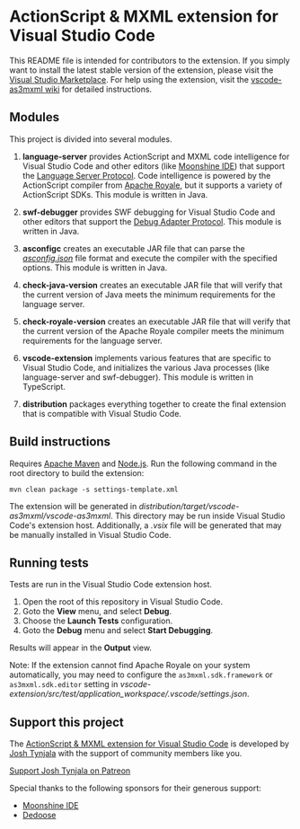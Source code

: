 # ActionScript & MXML extension for Visual Studio Code

This README file is intended for contributors to the extension. If you simply want to install the latest stable version of the extension, please visit the [Visual Studio Marketplace](https://marketplace.visualstudio.com/items?itemName=bowlerhatllc.vscode-nextgenas). For help using the extension, visit the [vscode-as3mxml wiki](https://github.com/BowlerHatLLC/vscode-as3mxml/wiki) for detailed instructions.

## Modules

This project is divided into several modules.

1. **language-server** provides ActionScript and MXML code intelligence for Visual Studio Code and other editors (like [Moonshine IDE](https://moonshine-ide.com/)) that support the [Language Server Protocol](https://microsoft.github.io/language-server-protocol/). Code intelligence is powered by the ActionScript compiler from [Apache Royale](https://royale.apache.org/), but it supports a variety of ActionScript SDKs. This module is written in Java.

1. **swf-debugger** provides SWF debugging for Visual Studio Code and other editors that support the [Debug Adapter Protocol](https://microsoft.github.io/debug-adapter-protocol/). This module is written in Java.

1. **asconfigc** creates an executable JAR file that can parse the [_asconfig.json_](https://github.com/BowlerHatLLC/vscode-as3mxml/wiki/asconfig.json) file format and execute the compiler with the specified options. This module is written in Java.

1. **check-java-version** creates an executable JAR file that will verify that the current version of Java meets the minimum requirements for the language server.

1. **check-royale-version** creates an executable JAR file that will verify that the current version of the Apache Royale compiler meets the minimum requirements for the language server.

1. **vscode-extension** implements various features that are specific to Visual Studio Code, and initializes the various Java processes (like language-server and swf-debugger). This module is written in TypeScript.

1. **distribution** packages everything together to create the final extension that is compatible with Visual Studio Code.

## Build instructions

Requires [Apache Maven](https://maven.apache.org/) and [Node.js](https://nodejs.org/). Run the following command in the root directory to build the extension:

```
mvn clean package -s settings-template.xml
```

The extension will be generated in _distribution/target/vscode-as3mxml/vscode-as3mxml_. This directory may be run inside Visual Studio Code's extension host. Additionally, a _.vsix_ file will be generated that may be manually installed in Visual Studio Code.

## Running tests

Tests are run in the Visual Studio Code extension host.

1. Open the root of this repository in Visual Studio Code.
1. Goto the **View** menu, and select **Debug**.
1. Choose the **Launch Tests** configuration.
1. Goto the **Debug** menu and select **Start Debugging**.

Results will appear in the **Output** view.

Note: If the extension cannot find Apache Royale on your system automatically, you may need to configure the `as3mxml.sdk.framework` or `as3mxml.sdk.editor` setting in _vscode-extension/src/test/application_workspace/.vscode/settings.json_.

## Support this project

The [ActionScript & MXML extension for Visual Studio Code](https://marketplace.visualstudio.com/items?itemName=bowlerhatllc.vscode-nextgenas) is developed by [Josh Tynjala](http://patreon.com/josht) with the support of community members like you.

[Support Josh Tynjala on Patreon](http://patreon.com/josht)

Special thanks to the following sponsors for their generous support:

- [Moonshine IDE](http://moonshine-ide.com/)
- [Dedoose](https://www.dedoose.com/)
